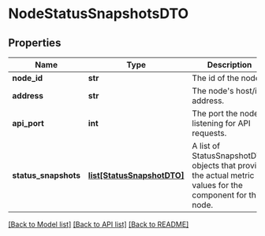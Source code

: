 # NodeStatusSnapshotsDTO

## Properties
Name | Type | Description | Notes
------------ | ------------- | ------------- | -------------
**node_id** | **str** | The id of the node. | [optional] 
**address** | **str** | The node&#39;s host/ip address. | [optional] 
**api_port** | **int** | The port the node is listening for API requests. | [optional] 
**status_snapshots** | [**list[StatusSnapshotDTO]**](StatusSnapshotDTO.md) | A list of StatusSnapshotDTO objects that provide the actual metric values for the component for this node. | [optional] 

[[Back to Model list]](../README.md#documentation-for-models) [[Back to API list]](../README.md#documentation-for-api-endpoints) [[Back to README]](../README.md)



